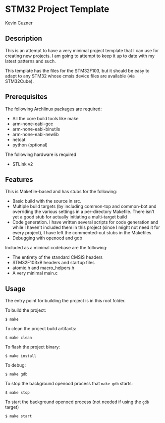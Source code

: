 # STM32 Project Template

Kevin Cuzner

## Description

This is an attempt to have a very minimal project template that I can use for
creating new projects. I am going to attempt to keep it up to date with my
latest patterns and such.

This template has the files for the STM32F103, but it should be easy to
adapt to any STM32 whose cmsis device files are available (via STM32Cube).

## Prerequisites

The following Archlinux packages are required:

 - All the core build tools like make
 - arm-none-eabi-gcc
 - arm-none-eabi-binutils
 - arm-none-eabi-newlib
 - netcat
 - python (optional)

The following hardware is required

 - STLink v2

## Features

This is Makefile-based and has stubs for the following:

 - Basic build with the source in src.
 - Multiple build targets (by including common-top and common-bot and
   overriding the various settings in a per-directory Makefile. There isn't
   yet a good stub for actually initiating a multi-target build
 - Code generation. I have written several scripts for code generation and
   while I haven't included them in this project (since I might not need it
   for every project), I have left the commented-out stubs in the Makefiles.
 - Debugging with openocd and gdb

Included as a minimal codebase are the following:

 - The entirety of the standard CMSIS headers
 - STM32F103xB headers and startup files
 - atomic.h and macro_helpers.h
 - A very minimal main.c

## Usage

The entry point for building the project is in this root folder.

To build the project:

```
$ make
```

To clean the project build artifacts:

```
$ make clean
```

To flash the project binary:

```
$ make install
```

To debug:

```
$ make gdb
```

To stop the background openocd process that `make gdb` starts:

```
$ make stop
```

To start the background openocd process (not needed if using the `gdb` target)

```
$ make start
```

